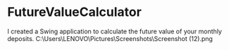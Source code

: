# FutureValueCalculator
I created a Swing application to calculate the future value of your monthly deposits.
C:\Users\LENOVO\Pictures\Screenshots\Screenshot (12).png
